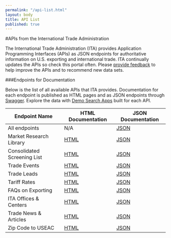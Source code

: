 ```yaml
---
permalink: "/api-list.html"
layout: body
title: API List
published: true
---
```


#APIs from the International Trade Administration

The International Trade Administration (ITA) provides Application Programming Interfaces (APIs) as JSON endpoints for authoritative information on U.S. exporting and international trade.  ITA continually updates the APIs so check this portal often. Please [provide feedback](contact.html) to help improve the APIs and to recommend new data sets.

###Endpoints for Documentation

Below is the list of all available APIs that ITA provides.  Documentation for each endpoint is published as HTML pages and as JSON endpoints through [Swagger](http://swagger.io/). Explore the data with [Demo Search Apps](demo-search-apps.html) built for each API.

| Endpoint Name	| HTML Documentation | JSON Documentation |
| -------------| -------------|-------------|
| All endpoints | N/A | [JSON](api/trade-apis.json) |
| Market Research Library | [HTML](market-research-library.html) | [JSON](api/market-research-library.json) |
| Consolidated Screening List | [HTML](consolidated-screening-list.html) | [JSON](api/consolidated-screening-lists.json) |
| Trade Events | [HTML](trade-events.html) | [JSON](api/trade-events.json) |
| Trade Leads | [HTML](trade-leads.html) | [JSON](api/trade-leads.json) |
| Tariff Rates | [HTML](tariff-rates.html) | [JSON](api/tariff-rates.json) |
| FAQs on Exporting | [HTML](faqs-exporting.html) | [JSON](api/ita-faqs.json) |
| ITA Offices & Centers | [HTML](ita-office-locations.html) | [JSON](api/ita-office-locations.json) |
| Trade News & Articles | [HTML](ita-trade-articles.html) | [JSON](api/ita-articles.json) |
| Zip Code to USEAC | [HTML](ita-zip-codes.html) | [JSON](api/export-assistance-centers.json) |
